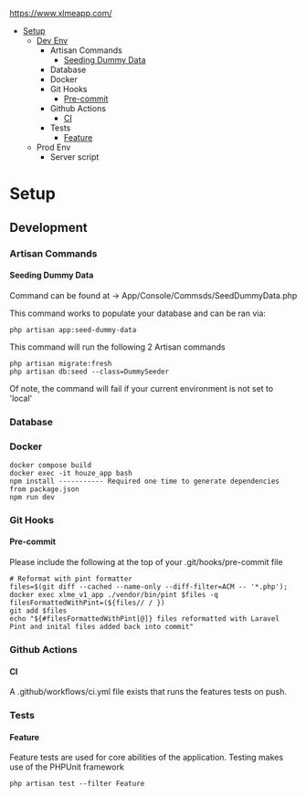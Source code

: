 https://www.xlmeapp.com/

- [Setup](#setup)
    - [Dev Env](#development)
        - Artisan Commands
            - [Seeding Dummy Data](#seeding-dummy-data)
        - Database
        - Docker
        - Git Hooks
            - [Pre-commit](#pre-commit)
        - Github Actions
            - [CI](#ci)
        - Tests
            - [Feature](#feature)
    - Prod Env
        - Server script


  
  
# Setup  

## Development

### Artisan Commands

#### Seeding Dummy Data
Command can be found at -> App/Console/Commsds/SeedDummyData.php

This command works to populate your database and can be ran via:
```
php artisan app:seed-dummy-data
```
This command will run the following 2 Artisan commands
```
php artisan migrate:fresh
php artisan db:seed --class=DummySeeder
```
Of note, the command will fail if your current environment is not set to 'local'

### Database

### Docker
```
docker compose build
docker exec -it houze_app bash
npm install ----------- Required one time to generate dependencies from package.json
npm run dev
```

### Git Hooks

#### Pre-commit
Please include the following at the top of your .git/hooks/pre-commit file
```
# Reformat with pint formatter
files=$(git diff --cached --name-only --diff-filter=ACM -- '*.php');
docker exec xlme_v1_app ./vendor/bin/pint $files -q
filesFormattedWithPint=(${files// / })
git add $files
echo "${#filesFormattedWithPint[@]} files reformatted with Laravel Pint and inital files added back into commit"
```

### Github Actions

#### CI
A .github/workflows/ci.yml file exists that runs the features tests on push.


### Tests

#### Feature
Feature tests are used for core abilities of the application. Testing makes use of the PHPUnit framework
```
php artisan test --filter Feature
``` 